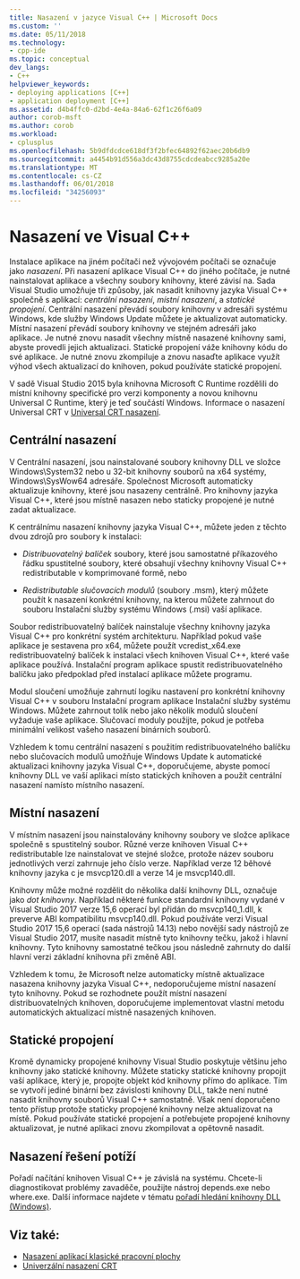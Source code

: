 ```yaml
---
title: Nasazení v jazyce Visual C++ | Microsoft Docs
ms.custom: ''
ms.date: 05/11/2018
ms.technology:
- cpp-ide
ms.topic: conceptual
dev_langs:
- C++
helpviewer_keywords:
- deploying applications [C++]
- application deployment [C++]
ms.assetid: d4b4ffc0-d2bd-4e4a-84a6-62f1c26f6a09
author: corob-msft
ms.author: corob
ms.workload:
- cplusplus
ms.openlocfilehash: 5b9dfdcdce618df3f2bfec64892f62aec20b6db9
ms.sourcegitcommit: a4454b91d556a3dc43d8755cdcdeabcc9285a20e
ms.translationtype: MT
ms.contentlocale: cs-CZ
ms.lasthandoff: 06/01/2018
ms.locfileid: "34256093"
---
```

# <a name="deployment-in-visual-c"></a>Nasazení ve Visual C++

Instalace aplikace na jiném počítači než vývojovém počítači se označuje jako *nasazení*. Při nasazení aplikace Visual C++ do jiného počítače, je nutné nainstalovat aplikace a všechny soubory knihovny, které závisí na. Sada Visual Studio umožňuje tři způsoby, jak nasadit knihovny jazyka Visual C++ společně s aplikací: *centrální nasazení*, *místní nasazení*, a *statické propojení*. Centrální nasazení převádí soubory knihovny v adresáři systému Windows, kde služby Windows Update můžete je aktualizovat automaticky. Místní nasazení převádí soubory knihovny ve stejném adresáři jako aplikace. Je nutné znovu nasadit všechny místně nasazené knihovny sami, abyste provedli jejich aktualizaci. Statické propojení váže knihovny kódu do své aplikace. Je nutné znovu zkompiluje a znovu nasaďte aplikace využít výhod všech aktualizací do knihoven, pokud používáte statické propojení.

V sadě Visual Studio 2015 byla knihovna Microsoft C Runtime rozdělili do místní knihovny specifické pro verzi komponenty a novou knihovnu Universal C Runtime, který je teď součástí Windows. Informace o nasazení Universal CRT v [Universal CRT nasazení](universal-crt-deployment.md).

## <a name="central-deployment"></a>Centrální nasazení

V Centrální nasazení, jsou nainstalované soubory knihovny DLL ve složce Windows\System32 nebo u 32-bit knihovny souborů na x64 systémy, Windows\SysWow64 adresáře. Společnost Microsoft automaticky aktualizuje knihovny, které jsou nasazeny centrálně. Pro knihovny jazyka Visual C++, které jsou místně nasazen nebo staticky propojené je nutné zadat aktualizace.

K centrálnímu nasazení knihovny jazyka Visual C++, můžete jeden z těchto dvou zdrojů pro soubory k instalaci:

- *Distribuovatelný balíček* soubory, které jsou samostatné příkazového řádku spustitelné soubory, které obsahují všechny knihovny Visual C++ redistributable v komprimované formě, nebo

- *Redistributable slučovacích modulů* (soubory .msm), který můžete použít k nasazení konkrétní knihovny, na kterou můžete zahrnout do souboru Instalační služby systému Windows (.msi) vaší aplikace.

Soubor redistribuovatelný balíček nainstaluje všechny knihovny jazyka Visual C++ pro konkrétní systém architekturu. Například pokud vaše aplikace je sestavena pro x64, můžete použít vcredist_x64.exe redistribuovatelný balíček k instalaci všech knihoven Visual C++, které vaše aplikace používá. Instalační program aplikace spustit redistribuovatelného balíčku jako předpoklad před instalací aplikace můžete programu.

Modul sloučení umožňuje zahrnutí logiku nastavení pro konkrétní knihovny Visual C++ v souboru Instalační program aplikace Instalační služby systému Windows. Můžete zahrnout tolik nebo jako několik modulů sloučení vyžaduje vaše aplikace. Slučovací moduly použijte, pokud je potřeba minimální velikost vašeho nasazení binárních souborů.

Vzhledem k tomu centrální nasazení s použitím redistribuovatelného balíčku nebo slučovacích modulů umožňuje Windows Update k automatické aktualizaci knihovny jazyka Visual C++, doporučujeme, abyste pomocí knihovny DLL ve vaší aplikaci místo statických knihoven a použít centrální nasazení namísto místního nasazení.

## <a name="local-deployment"></a>Místní nasazení

V místním nasazení jsou nainstalovány knihovny soubory ve složce aplikace společně s spustitelný soubor. Různé verze knihoven Visual C++ redistributable lze nainstalovat ve stejné složce, protože název souboru jednotlivých verzí zahrnuje jeho číslo verze. Například verze 12 běhové knihovny jazyka c je msvcp120.dll a verze 14 je msvcp140.dll.

Knihovny může možné rozdělit do několika další knihovny DLL, označuje jako *dot knihovny*. Například některé funkce standardní knihovny vydané v Visual Studio 2017 verze 15,6 operací byl přidán do msvcp140_1.dll, k preverve ABI kompatibilitu msvcp140.dll. Pokud používáte verzi Visual Studio 2017 15,6 operací (sada nástrojů 14.13) nebo novější sady nástrojů ze Visual Studio 2017, musíte nasadit místně tyto knihovny tečku, jakož i hlavní knihovny. Tyto knihovny samostatné tečkou jsou následně zahrnuty do další hlavní verzi základní knihovna při změně ABI.

Vzhledem k tomu, že Microsoft nelze automaticky místně aktualizace nasazena knihovny jazyka Visual C++, nedoporučujeme místní nasazení tyto knihovny. Pokud se rozhodnete použít místní nasazení distribuovatelných knihoven, doporučujeme implementovat vlastní metodu automatických aktualizací místně nasazených knihoven.

## <a name="static-linking"></a>Statické propojení

Kromě dynamicky propojené knihovny Visual Studio poskytuje většinu jeho knihovny jako statické knihovny. Můžete staticky statické knihovny propojit vaší aplikace, který je, propojte objekt kód knihovny přímo do aplikace. Tím se vytvoří jediné binární bez závislosti knihovny DLL, takže není nutné nasadit knihovny souborů Visual C++ samostatně. Však není doporučeno tento přístup protože staticky propojené knihovny nelze aktualizovat na místě. Pokud používáte statické propojení a potřebujete propojené knihovny aktualizovat, je nutné aplikaci znovu zkompilovat a opětovně nasadit.

## <a name="troubleshooting-deployment-issues"></a>Nasazení řešení potíží

Pořadí načítání knihoven Visual C++ je závislá na systému. Chcete-li diagnostikovat problémy zavaděče, použijte nástroj depends.exe nebo where.exe. Další informace najdete v tématu [pořadí hledání knihovny DLL (Windows)](http://msdn.microsoft.com/library/windows/desktop/ms682586.aspx).

## <a name="see-also"></a>Viz také:

- [Nasazení aplikací klasické pracovní plochy](../ide/deploying-native-desktop-applications-visual-cpp.md)
- [Univerzální nasazení CRT](universal-crt-deployment.md)
